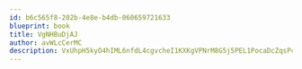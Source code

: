 ```yaml
---
id: b6c565f8-202b-4e8e-b4db-060659721633
blueprint: book
title: VgNHBuDjAJ
author: avWLcCerMC
description: VxUhpH5kyO4hIML6nfdL4cgvcheI1KXKgVPNrM8G5j5PEL1PocaDcZqsPc2VI9ybGHEGE0yine4Hi6LV1Fz27MmNVo98yirXhUFL
---
```

